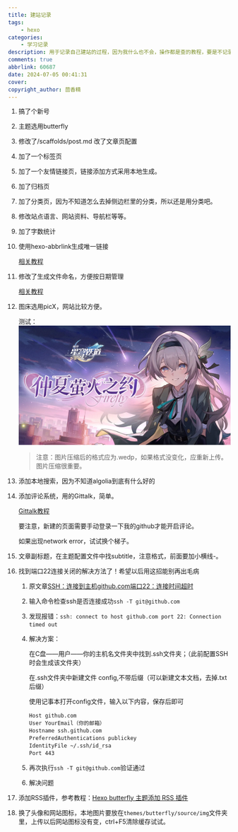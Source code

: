 ```yaml
---
title: 建站记录
tags:
    - hexo
categories: 
    - 学习记录
description: 用于记录自己建站的过程，因为我什么也不会，操作都是查的教程，要是不记录，以后出了什么问题都不知道去哪里找。
comments: true
abbrlink: 60687
date: 2024-07-05 00:41:31
cover:
copyright_author: 茴香精
---
```


1. 搞了个新号
2. 主题选用butterfly
3. 修改了/scaffolds/post.md 改了文章页配置
4. 加了一个标签页
5. 加了一个友情链接页，链接添加方式采用本地生成。
6. 加了归档页
7. 加了分类页，因为不知道怎么去掉侧边栏里的分类，所以还是用分类吧。
8. 修改站点语言、网站资料、导航栏等等。
9. 加了字数统计
10. 使用hexo-abbrlink生成唯一链接
    
    [相关教程](https://blog.csdn.net/qq_38157825/article/details/112783398)

11. 修改了生成文件命名，方便按日期管理

    [相关教程](https://tech.yemengstar.com/hexo-tutorial-postandimages-beginner/)

12. 图床选用picX，网站比较方便。

    测试：![流萤宝贝](https://github.com/dill626/picx-images-hosting/raw/master/20240705/GQWV0SaaYAAZqPN.13lnj4mz0o.webp)

    >注意：图片压缩后的格式应为.wedp，如果格式没变化，应重新上传。图片压缩很重要。

13. 添加本地搜索，因为不知道algolia到底有什么好的
14. 添加评论系统，用的Gittalk，简单。

    [Gittalk教程](https://blog.csdn.net/qq_33384402/article/details/107200465)

    要注意，新建的页面需要手动登录一下我的github才能开启评论。

    如果出现network error，试试换个梯子。

15. 文章副标题，在主题配置文件中找subtitle，注意格式，前面要加小横线-。
16. 找到端口22连接关闭的解决方法了！希望以后用这招能别再出毛病
    1.  原文章[SSH：连接到主机github.com端口22：连接时间超时 ](https://www.cnblogs.com/tsalita/p/16181711.html)
    2.  输入命令检查ssh是否连接成功`ssh -T git@github.com`
    3.  发现报错：`ssh: connect to host github.com port 22: Connection timed out`
    4.  解决方案：
    
        在C盘——用户——你的主机名文件夹中找到.ssh文件夹；（此前配置SSH时会生成该文件夹）
    
        在.ssh文件夹中新建文件 config,不带后缀（可以新建文本文档，去掉.txt后缀）

        使用记事本打开config文件，输入以下内容，保存后即可
        ```bash
        Host github.com
        User YourEmail（你的邮箱）
        Hostname ssh.github.com
        PreferredAuthentications publickey
        IdentityFile ~/.ssh/id_rsa
        Port 443
        ```
    5. 再次执行`ssh -T git@github.com`验证通过
    6. 解决问题
 17. 添加RSS插件，参考教程：[Hexo butterfly 主题添加 RSS 插件](https://maskbear.cn/2023/05/12/Hexo_RSS%E6%8F%92%E4%BB%B6%E9%85%8D%E7%BD%AE/)
 18. 换了头像和网站图标，本地图片要放在`themes/butterfly/source/img`文件夹里，上传以后网站图标没有变，ctrl+F5清除缓存试试。